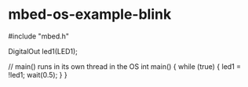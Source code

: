 # mbed-os-example-blink
#include "mbed.h"

DigitalOut led1(LED1);

// main() runs in its own thread in the OS
int main() {
    while (true) {
        led1 = !led1;
        wait(0.5);
    }
}

